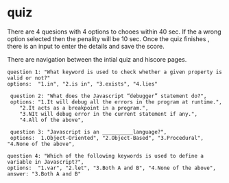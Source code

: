 # quiz

There are 4 quesions with 4 options to chooes within 40 sec.
If the a wrong option selected then the penality will be 10 sec.
Once the quiz finishes , there is an input to enter the details and save the score.

There are navigation between the intial quiz and hiscore pages.
    
    question 1: "What keyword is used to check whether a given property is valid or not?"
    options:  "1.in", "2.is in", "3.exists", "4.lies"

     question 2: "What does the Javascript “debugger” statement do?",
     options: "1.It will debug all the errors in the program at runtime.",
        "2.It acts as a breakpoint in a program.",
        "3.NIt will debug error in the current statement if any.",
        "4.All of the above",
    
     question 3: "Javascript is an __________language?",
     options:  1.Object-Oriented", "2.Object-Based", "3.Procedural", "4.None of the above",
    
    question 4: "Which of the following keywords is used to define a variable in Javascript?",
    options:  "1.var", "2.let", "3.Both A and B", "4.None of the above",
    answer: "3.Both A and B"
